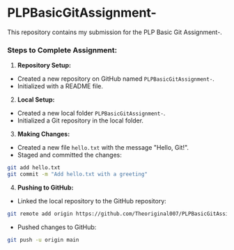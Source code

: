 # PLPBasicGitAssignment-


This repository contains my submission for the PLP Basic Git Assignment-.

### Steps to Complete Assignment:

1. **Repository Setup:**
- Created a new repository on GitHub named `PLPBasicGitAssignment-`.
- Initialized with a README file.

2. **Local Setup:**
- Created a new local folder `PLPBasicGitAssignment-`.
- Initialized a Git repository in the local folder.

3. **Making Changes:**
- Created a new file `hello.txt` with the message "Hello, Git!".
- Staged and committed the changes:
```bash
git add hello.txt
git commit -m "Add hello.txt with a greeting"
 ```

4. **Pushing to GitHub:**
- Linked the local repository to the GitHub repository:
```bash
git remote add origin https://github.com/Theoriginal007/PLPBasicGitAssignment-.git
```
- Pushed changes to GitHub:
```bash
git push -u origin main
```

